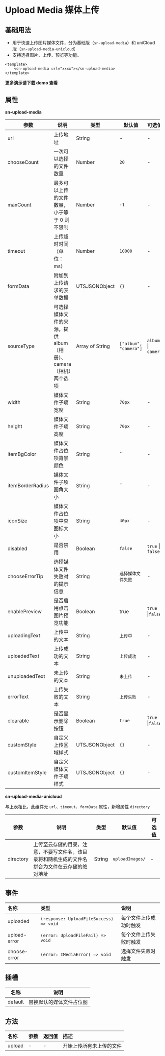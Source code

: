 # Upload Media 媒体上传
## 基础用法
- 用于快速上传图片媒体文件，分为基础版（`sn-upload-media`）和 uniCloud 版（`sn-upload-media-unicloud`）
- 支持选择图片、上传、预览等功能。
```vue
<template>
	<sn-upload-media url="xxxx"></sn-upload-media>
</template>
```
**更多演示请下载 demo 查看**
## 属性

**sn-upload-media**

| 参数             | 说明                                                         | 类型            | 默认值                | 可选值              |
| ---------------- | ------------------------------------------------------------ | --------------- | --------------------- | ------------------- |
| url              | 上传地址                                                     | String          | -                     | -                   |
| chooseCount      | 一次可以选择的文件数量                                       | Number          | `20`                   | -                   |
| maxCount         | 最多可以上传的文件数量，小于等于 0 则不限制                  | Number          | `-1`                  | -                   |
| timeout          | 上传超时时间（单位：ms）                                     | Number          | `10000`               | -                   |
| formData         | 附加到上传请求的表单数据                                     | UTSJSONObject   | `{}`                  | -                   |
| sourceType       | 可选择媒体文件的来源，提供 album（相册）、camera（相机）两个选项 | Array of String | `["album", "camera"]` | `album` \| `camera` |
| width            | 媒体文件子项宽度                                             | String          | `70px`                | -                   |
| height           | 媒体文件子项高度                                             | String          | `70px`                | -                   |
| itemBgColor      | 媒体文件占位项背景颜色                                       | String          | ``                    | -                   |
| itemBorderRadius | 媒体文件子项圆角大小                                         | String          | ``                    | -                   |
| iconSize         | 媒体文件占位项中央图标大小                                   | String          | `40px`                | -                   |
| disabled         | 是否禁用                                                     | Boolean         | `false`               | `true` \| `false`   |
| chooseErrorTip   | 选择媒体文件失败时的提示信息                                 | String          | `选择媒体文件失败`    | -                   |
| enablePreview    | 是否启用点击图片预览功能                                     | Boolean         | true                  | `true` \|`false`    |
| uploadingText    | 上传中的文本                                                 | String          | `上传中`              | -                   |
| uploadedText     | 上传成功的文本                                               | String          | `上传成功`            | -                   |
| unuploadedText   | 未上传的文本                                                 | String          | `未上传`              | -                   |
| errorText        | 上传失败的文本                                               | String          | `上传失败`            | -                   |
| clearable        | 是否显示删除按钮                                             | Boolean         | `true`                | `true` \|`false`    |
| customStyle      | 自定义上传区域样式                                           | UTSJSONObject   | `{}`                  | -                   |
| customItemStyle  | 自定义媒体文件子项样式                                       | UTSJSONObject   | `{}`                  | -                   |
**sn-upload-media-unicloud**

与上表相比，此组件无 `url`、`timeout`、`formData` 属性，新增属性 `directory`

| 参数      | 说明                                                         | 类型   | 默认值          | 可选值 |
| --------- | ------------------------------------------------------------ | ------ | --------------- | ------ |
| directory | 上传至云存储的目录，注意，不要写文件名，该目录将和随机生成的文件名拼合为文件在云存储的绝对地址 | String | `uploadImages/` | -      |

## 事件

| 名称         | 类型                                    | 说明                   |
| :----------- | :-------------------------------------- | :--------------------- |
| uploaded     | `(response: UploadFileSuccess) => void` | 每个文件上传成功时触发 |
| upload-error | `(error: UploadFileFail) => void`       | 每个文件上传失败时触发 |
| choose-error | `(error: IMediaError) => void`          | 选择文件失败时触发     |
## 插槽

| 名称    | 说明                     |
| ------- | ------------------------ |
| default | 替换默认的媒体文件占位图 |

## 方法

| 名称   | 参数 | 返回值 | 描述                     |
| :----- | :--- | :----- | :----------------------- |
| upload | -    | -      | 开始上传所有未上传的文件 |

<DemoPhone name="sn-upload-media" />